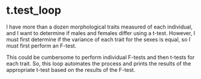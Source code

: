 # t.test_loop

I have more than a dozen morphological traits measured of each individual, and I want to determine if males and females
differ using a t-test. However, I must first determine if the variance of each trait for the sexes is equal, so I must
first perform an F-test.

This could be cumbersome to perform individual F-tests and then t-tests for each trait. So, this loop automates the process
and prints the results of the appropriate t-test based on the results of the F-test.
